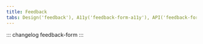 ```yaml
---
title: Feedback
tabs: Design('feedback'), A11y('feedback-form-a11y'), API('feedback-form-api'), Example('feedback-form-code'), Changelog('feedback-form-changelog')
---
```


::: changelog feedback-form :::
